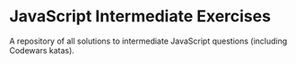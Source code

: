 # JavaScript Intermediate Exercises

A repository of all solutions to intermediate JavaScript questions (including Codewars katas).